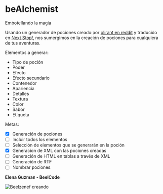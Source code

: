 # beAlchemist
Embotellando la magia

Usando un generador de pociones creado por [olirant en reddit](https://www.reddit.com/r/DnDBehindTheScreen/comments/4btnkc/random_potions_table/) y traducido en [Next Stop!](https://putifruta.wordpress.com/2016/05/01/creando-pociones/), nos sumergimos en la creación de pociones para cualquiera de tus aventuras.

Elementos a generar:

* Tipo de poción
* Poder
* Efecto
* Efecto secundario
* Contenedor
* Apariencia
* Detalles
* Textura
* Color
* Sabor
* Etiqueta

Metas:

- [x] Generación de pociones
- [ ] Incluir todos los elementos
- [ ] Selección de elementos que se generarán en la poción
- [x] Generacion de XML con las pociones creadas 
- [ ] Generación de HTML en tablas a través de XML
- [ ] Generación de RTF
- [ ] Nombrar pociones

**Elena Guzman - BeelCode**

![Beelzenef creando](https://geekstorming.files.wordpress.com/2015/05/creando.png)
